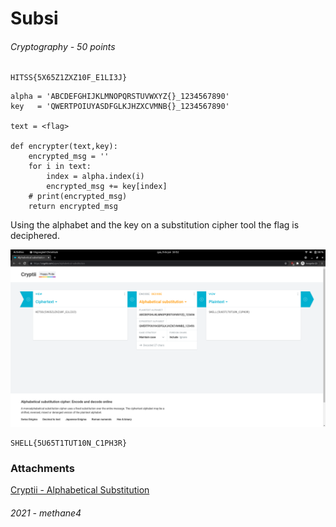 # Subsi
###### Cryptography - 50 points

```
HITSS{5X65Z1ZXZ10F_E1LI3J}
```


```
alpha = 'ABCDEFGHIJKLMNOPQRSTUVWXYZ{}_1234567890'
key   = 'QWERTPOIUYASDFGLKJHZXCVMNB{}_1234567890'

text = <flag>

def encrypter(text,key):
    encrypted_msg = ''
    for i in text:
        index = alpha.index(i)
        encrypted_msg += key[index]
    # print(encrypted_msg)
    return encrypted_msg
```

Using the alphabet and the key on a substitution cipher tool the flag is deciphered. 

![Screenshot_subsi](Screenshot_subsi.png)

```
SHELL{5U65T1TUT10N_C1PH3R}
```

### Attachments
[Cryptii - Alphabetical Substitution](https://cryptii.com/pipes/alphabetical-substitution)
###### 2021 - methane4